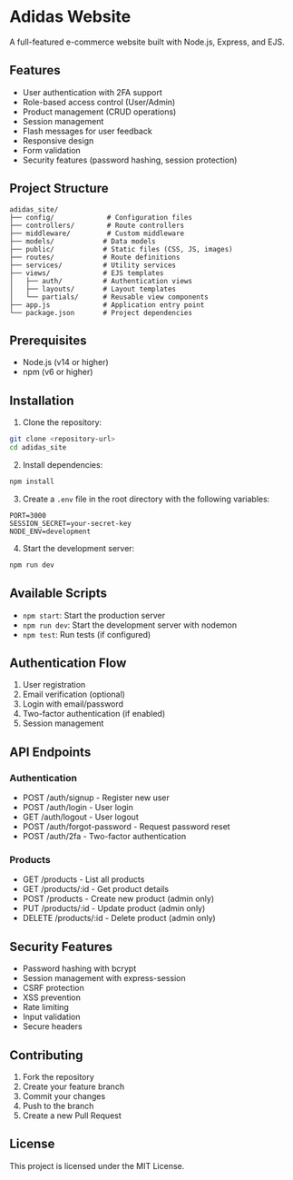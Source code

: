 # Adidas Website

A full-featured e-commerce website built with Node.js, Express, and EJS.

## Features

- User authentication with 2FA support
- Role-based access control (User/Admin)
- Product management (CRUD operations)
- Session management
- Flash messages for user feedback
- Responsive design
- Form validation
- Security features (password hashing, session protection)

## Project Structure

```
adidas_site/
├── config/             # Configuration files
├── controllers/        # Route controllers
├── middleware/         # Custom middleware
├── models/            # Data models
├── public/            # Static files (CSS, JS, images)
├── routes/            # Route definitions
├── services/          # Utility services
├── views/             # EJS templates
│   ├── auth/          # Authentication views
│   ├── layouts/       # Layout templates
│   └── partials/      # Reusable view components
├── app.js             # Application entry point
└── package.json       # Project dependencies
```

## Prerequisites

- Node.js (v14 or higher)
- npm (v6 or higher)

## Installation

1. Clone the repository:
```bash
git clone <repository-url>
cd adidas_site
```

2. Install dependencies:
```bash
npm install
```

3. Create a `.env` file in the root directory with the following variables:
```
PORT=3000
SESSION_SECRET=your-secret-key
NODE_ENV=development
```

4. Start the development server:
```bash
npm run dev
```

## Available Scripts

- `npm start`: Start the production server
- `npm run dev`: Start the development server with nodemon
- `npm test`: Run tests (if configured)

## Authentication Flow

1. User registration
2. Email verification (optional)
3. Login with email/password
4. Two-factor authentication (if enabled)
5. Session management

## API Endpoints

### Authentication
- POST /auth/signup - Register new user
- POST /auth/login - User login
- GET /auth/logout - User logout
- POST /auth/forgot-password - Request password reset
- POST /auth/2fa - Two-factor authentication

### Products
- GET /products - List all products
- GET /products/:id - Get product details
- POST /products - Create new product (admin only)
- PUT /products/:id - Update product (admin only)
- DELETE /products/:id - Delete product (admin only)

## Security Features

- Password hashing with bcrypt
- Session management with express-session
- CSRF protection
- XSS prevention
- Rate limiting
- Input validation
- Secure headers

## Contributing

1. Fork the repository
2. Create your feature branch
3. Commit your changes
4. Push to the branch
5. Create a new Pull Request

## License

This project is licensed under the MIT License.